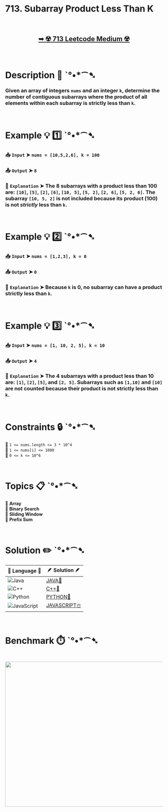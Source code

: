 # 713. Subarray Product Less Than K

</br>

<h2 align="center"> 

<a href="https://leetcode.com/problems/subarray-product-less-than-k/description/"><strong>➥ ☢️ 713 Leetcode Medium ☢️ </strong></a>
</h2>

</br>

# Description 📜 ˋ°•*⁀➷

### Given an array of integers `nums` and an integer `k`, determine the number of contiguous subarrays where the product of all elements within each subarray is strictly less than `k`.

</br>

# Example 💡 1️⃣ ˋ°•*⁀➷

  ### 📥 `Input`  ➤ `nums = [10,5,2,6], k = 100`

  ### 📤 `Output`  ➤ `8`

  ### 🔦 `Explanation`  ➤ The 8 subarrays with a product less than 100 are: `[10]`, `[5]`, `[2]`, `[6]`, `[10, 5]`, `[5, 2]`, `[2, 6]`, `[5, 2, 6]`. The subarray `[10, 5, 2]` is not included because its product (100) is not *strictly* less than `k`.

</br>

# Example 💡 2️⃣ ˋ°•*⁀➷

  ### 📥 `Input` ➤ `nums = [1,2,3], k = 0`

  ### 📤 `Output`  ➤ `0`

  ### 🔦 `Explanation` ➤ Because `k` is 0, no subarray can have a product strictly less than `k`.

</br>

# Example 💡 3️⃣ ˋ°•*⁀➷

  ### 📥 `Input` ➤ `nums = [1, 10, 2, 5], k = 10`

  ### 📤 `Output`  ➤ `4`

  ### 🔦 `Explanation` ➤ The 4 subarrays with a product less than 10 are: `[1]`, `[2]`, `[5]`, and `[2, 5]`. Subarrays such as `[1,10]` and `[10]` are not counted because their product is not strictly less than `k`.

</br>

# Constraints 🔒 ˋ°•*⁀➷

🔹 `1 <= nums.length <= 3 * 10^4` </br>
🔹 `1 <= nums[i] <= 1000` </br>
🔹 `0 <= k <= 10^6` </br>

</br>

# Topics 📋 ˋ°•*⁀➷

🔸 **Array** </br>
🔸 **Binary Search** </br>
🔸 **Sliding Window** </br>
🔸 **Prefix Sum** </br>

</br>

# Solution ✏️ ˋ°•*⁀➷

| 📒 Language 📒  | 🪶 Solution 🪶 |
| ------------- | ------------- |
|  ![Java](https://img.shields.io/badge/java-%23ED8B00.svg?style=for-the-badge&logo=openjdk&logoColor=white)  | [JAVA🍁](https://github.com/Prakhar-002/LEETCODE/blob/main/%F0%9F%8E%AD%20LEVEL%20wise%20que%20with%20solution%20%F0%9F%8E%AF/%E2%98%A2%EF%B8%8F%20Medium%20%E2%98%A2%EF%B8%8F/%E2%98%A2%EF%B8%8F%20Medium%20713.%20Subarray%20Product%20Less%20Than%20K%20%E2%98%83%EF%B8%8F%20%F0%9F%8D%81%20%F0%9F%8D%B0%20%F0%9F%8E%B2/%F0%9F%8D%81JAVA%20-%20713.%20Subarray%20Product%20Less%20Than%20K.java) |
|  ![C++](https://img.shields.io/badge/c++-%2300599C.svg?style=for-the-badge&logo=c%2B%2B&logoColor=white)  | [C++🎲](https://github.com/Prakhar-002/LEETCODE/blob/main/%F0%9F%8E%AD%20LEVEL%20wise%20que%20with%20solution%20%F0%9F%8E%AF/%E2%98%A2%EF%B8%8F%20Medium%20%E2%98%A2%EF%B8%8F/%E2%98%A2%EF%B8%8F%20Medium%20713.%20Subarray%20Product%20Less%20Than%20K%20%E2%98%83%EF%B8%8F%20%F0%9F%8D%81%20%F0%9F%8D%B0%20%F0%9F%8E%B2/%F0%9F%8E%B2CPP%20-%20713.%20Subarray%20Product%20Less%20Than%20K.cpp)  |
|  ![Python](https://img.shields.io/badge/python-3670A0?style=for-the-badge&logo=python&logoColor=ffdd54)    | [PYTHON🍰](https://github.com/Prakhar-002/LEETCODE/blob/main/%F0%9F%8E%AD%20LEVEL%20wise%20que%20with%20solution%20%F0%9F%8E%AF/%E2%98%A2%EF%B8%8F%20Medium%20%E2%98%A2%EF%B8%8F/%E2%98%A2%EF%B8%8F%20Medium%20713.%20Subarray%20Product%20Less%20Than%20K%20%E2%98%83%EF%B8%8F%20%F0%9F%8D%81%20%F0%9F%8D%B0%20%F0%9F%8E%B2/%F0%9F%8D%B0PYTHON%20-%20713.%20Subarray%20Product%20Less%20Than%20K.py) |
| ![JavaScript](https://img.shields.io/badge/javascript-%23323330.svg?style=for-the-badge&logo=javascript&logoColor=%23F7DF1E)   | [JAVASCRIPT☃️](https://github.com/Prakhar-002/LEETCODE/blob/main/%F0%9F%8E%AD%20LEVEL%20wise%20que%20with%20solution%20%F0%9F%8E%AF/%E2%98%A2%EF%B8%8F%20Medium%20%E2%98%A2%EF%B8%8F/%E2%98%A2%EF%B8%8F%20Medium%20713.%20Subarray%20Product%20Less%20Than%20K%20%E2%98%83%EF%B8%8F%20%F0%9F%8D%81%20%F0%9F%8D%B0%20%F0%9F%8E%B2/%E2%98%83%EF%B8%8FJAVASCRIPT%20-%20713.%20Subarray%20Product%20Less%20Than%20K.js) |

</br>

# Benchmark ⏱️ ˋ°•*⁀➷

<h1  align="center" >

<img src ="https://github.com/user-attachments/assets/906b25fa-9926-4da6-b3ff-2760831bc8a2" width = "700px" height="462px" />

</h1>
